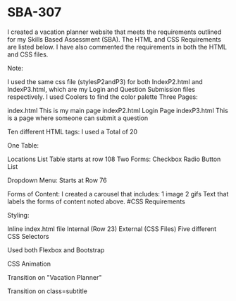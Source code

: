 # SBA-307
I created a vacation planner website that meets the requirements outlined for my Skills Based Assessment (SBA). The HTML and CSS Requirements are listed below. I have also commented the requirements in both the HTML and CSS files.

Note:

I used the same css file (stylesP2andP3) for both IndexP2.html and IndexP3.html, which are my Login and Question Submission files respectively. 
I used Coolers to find the color palette
Three Pages:

index.html This is my main page
indexP2.html Login Page
indexP3.html This is a page where someone can submit a question

Ten different HTML tags: I used a Total of 20


One Table:

Locations List Table starts at row 108
Two Forms:
    Checkbox
    Radio Button List

Dropdown Menu:
    Starts at Row 76

Forms of Content: I created a carousel that includes:
    1 image
    2 gifs
    Text that labels the forms of content noted above.
#CSS Requirements

Styling:

Inline index.html file
Internal (Row 23)
External (CSS Files)
Five different CSS Selectors

Used both Flexbox and Bootstrap

CSS Animation

Transition on "Vacation Planner"

Transition on class=subtitle

